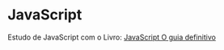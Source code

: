 # JavaScript
 Estudo de JavaScript com o Livro: <a href="https://www.amazon.com.br/JavaScript-Guia-Definitivo-David-Flanagan/dp/856583719X/ref=sr_1_1?adgrpid=81603077512&gclid=Cj0KCQjwjN-SBhCkARIsACsrBz6PCHhxPvvw8EIB_VzzntPZBtSQcEQRmpQ5MPeW1oFUrgbT_AGULRAaAs85EALw_wcB&hvadid=425954611341&hvdev=c&hvlocphy=1001506&hvnetw=g&hvqmt=e&hvrand=8502979229075719907&hvtargid=kwd-410167635254&hydadcr=5657_11235227&keywords=javascript+guia+definitivo&qid=1649991485&sr=8-1&ufe=app_do%3Aamzn1.fos.db68964d-7c0e-4bb2-a95c-e5cb9e32eb12">JavaScript O guia definitivo</a>
